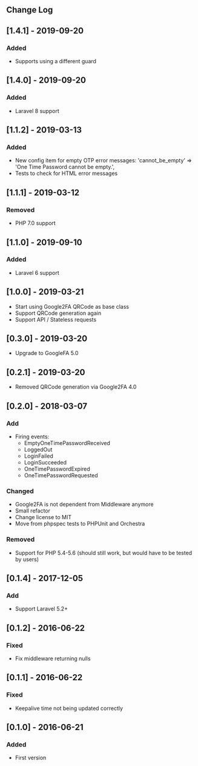 ## Change Log

## [1.4.1] - 2019-09-20
### Added
- Supports using a different guard

## [1.4.0] - 2019-09-20
### Added
- Laravel 8 support

## [1.1.2] - 2019-03-13
### Added
- New config item for empty OTP error messages: 'cannot_be_empty' => 'One Time Password cannot be empty.',  
- Tests to check for HTML error messages

## [1.1.1] - 2019-03-12
### Removed
- PHP 7.0 support

## [1.1.0] - 2019-09-10
### Added
- Laravel 6 support

## [1.0.0] - 2019-03-21
- Start using Google2FA QRCode as base class
- Support QRCode generation again
- Support API / Stateless requests

## [0.3.0] - 2019-03-20
- Upgrade to GoogleFA 5.0

## [0.2.1] - 2019-03-20
- Removed QRCode generation via Google2FA 4.0

## [0.2.0] - 2018-03-07
### Add
- Firing events: 
    - EmptyOneTimePasswordReceived
    - LoggedOut
    - LoginFailed
    - LoginSucceeded
    - OneTimePasswordExpired
    - OneTimePasswordRequested
### Changed
- Google2FA is not dependent from Middleware anymore 
- Small refactor
- Change license to MIT
- Move from phpspec tests to PHPUnit and Orchestra
### Removed
- Support for PHP 5.4-5.6 (should still work, but would have to be tested by users)

## [0.1.4] - 2017-12-05
### Add
- Support Laravel 5.2+

## [0.1.2] - 2016-06-22
### Fixed
- Fix middleware returning nulls

## [0.1.1] - 2016-06-22
### Fixed
- Keepalive time not being updated correctly

## [0.1.0] - 2016-06-21
### Added
- First version
